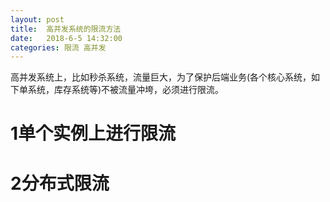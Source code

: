 ```yaml
---
layout: post
title:  高并发系统的限流方法
date:   2018-6-5 14:32:00
categories: 限流 高并发
---
```

高并发系统上，比如秒杀系统，流量巨大，为了保护后端业务(各个核心系统，如下单系统，库存系统等)不被流量冲垮，必须进行限流。


# 1单个实例上进行限流


# 2分布式限流
